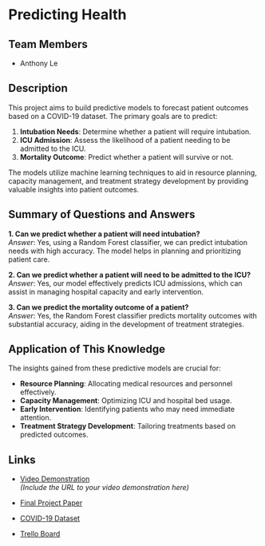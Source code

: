 # Predicting Health

## Team Members

- Anthony Le

## Description

This project aims to build predictive models to forecast patient outcomes based on a COVID-19 dataset. The primary goals are to predict:
1. **Intubation Needs**: Determine whether a patient will require intubation.
2. **ICU Admission**: Assess the likelihood of a patient needing to be admitted to the ICU.
3. **Mortality Outcome**: Predict whether a patient will survive or not.

The models utilize machine learning techniques to aid in resource planning, capacity management, and treatment strategy development by providing valuable insights into patient outcomes.

## Summary of Questions and Answers

**1. Can we predict whether a patient will need intubation?**  
   *Answer*: Yes, using a Random Forest classifier, we can predict intubation needs with high accuracy. The model helps in planning and prioritizing patient care.

**2. Can we predict whether a patient will need to be admitted to the ICU?**  
   *Answer*: Yes, our model effectively predicts ICU admissions, which can assist in managing hospital capacity and early intervention.

**3. Can we predict the mortality outcome of a patient?**  
   *Answer*: Yes, the Random Forest classifier predicts mortality outcomes with substantial accuracy, aiding in the development of treatment strategies.

## Application of This Knowledge

The insights gained from these predictive models are crucial for:
- **Resource Planning**: Allocating medical resources and personnel effectively.
- **Capacity Management**: Optimizing ICU and hospital bed usage.
- **Early Intervention**: Identifying patients who may need immediate attention.
- **Treatment Strategy Development**: Tailoring treatments based on predicted outcomes.

## Links

- [Video Demonstration](#)  
  *(Include the URL to your video demonstration here)*

- [Final Project Paper](https://drive.google.com/file/d/1JPPEuJc_dshzLXJY0oiRo-MdGETvSSM5/view?usp=drive_link)  

- [COVID-19 Dataset](https://www.kaggle.com/datasets/meirnizri/covid19-dataset/data)

- [Trello Board](https://trello.com/b/ukbABM6B/cspb-4502-data-mining-project)
